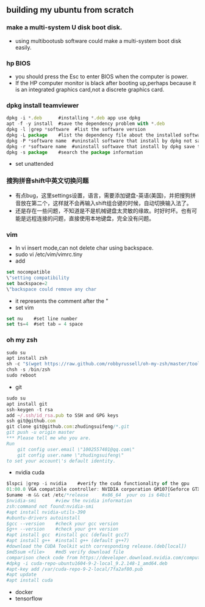 ## building my ubuntu from scratch
### make a multi-system U disk boot disk.
- using multibootusb software could make a multi-system boot disk easily.
### hp BIOS
- you should press the Esc to enter BIOS when the computer is power.
- If the HP computer monitor is black after booting up,perhaps because it is an integrated graphics card,not a discrete graphics card.
### dpkg install teamviewer
```javascript
dpkg -i *.deb      #installing *.deb app use dpkg
apt -f -y install  #save the dependency problem with *.deb
dpkg -l |grep *software  #list the software version
dpkg -L package    #list the dependency file about the installed software
dpkg -P *software name  #uninstall software that install by dpkg not save the configuration
dpkg -r *software name  #uninstall softwave that install by dpkg save the configuration
dpkg -s package    #search the package information
```
- set unattended
### 搜狗拼音shift中英文切换问题
- 有点bug，这里settings设置，语言，需要添加键盘-英语(美国)，并把搜狗拼音放在第二个，这样就不会再输入shift组合键的时候，自动切换输入法了。
- 还是存在一些问题，不知道是不是机械键盘太灵敏的缘故。时好时坏。也有可能是远程连接的问题，直接使用本地键盘，完全没有问题。
### vim 
- In vi insert mode,can not delete char using backspace.
- sudo vi /etc/vim/vimrc.tiny
- add 
```javascript
set nocompatible 
\"setting compatibility
set backspace=2  
\"backspace could remove any char
```
- it represents the comment after the \"
- set vim
```javascript
set nu    #set line number
set ts=4  #set tab = 4 space
```
### oh my zsh
```javascript
sudo su
apt install zsh
sh -c "$(wget https://raw.github.com/robbyrussell/oh-my-zsh/master/tools/install.sh -O -)"
chsh -s /bin/zsh
sudo reboot
```
- git
```javascript
sudo su
apt install git
ssh-keygen -t rsa
add ~/.ssh/id_rsa.pub to SSH and GPG keys
ssh git@github.com
git clone git@github.com:zhudingsuifeng/*.git
git push -u origin master
*** Please tell me who you are.
Run
	git config user.email \"1002557401@qq.com\"
	git config user.name \"zhudingsuifeng\"
to set your account\'s default identity.
```
- nvidia cuda
```javascript
$lspci |grep -i nvidia    #verify the cuda functionality of the gpu
01:00.0 VGA compatible controller: NVIDIA corporation GM107[Geforce GTX 745]
$uname -m && cat /etc/*release     #x86_64  your os is 64bit
$nvidia-smi       #view the nvidia information
zsh:command not found:nvidia-smi
#apt install nvidia-utils-390
#ubuntu-drivers autoinstall
$gcc --version    #check your gcc version
$g++ --version    #check your g++ version 
#apt install gcc  #install gcc (default gcc7)
#apt install g++  #install g++ (default g++7)
#download the CUDA Toolkit with corresponding release.(deb[local])
$md5sum <file>    #md5 verify download file
comparison check code from https://developer.download.nvidia.com/compute/cuda/9.2/Prod2/docs/sidebar/md5sum-c.txt
#dpkg -i cuda-repo-ubuntu1604-9-2-local_9.2.148-1_amd64.deb
#apt-key add /var/cuda-repo-9-2-local/7fa2af80.pub
#apt update
#apt install cuda 
```
- docker
- tensorflow

